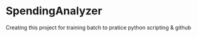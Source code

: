 # SpendingAnalyzer
Creating this project for training batch to pratice python scripting &amp; github
